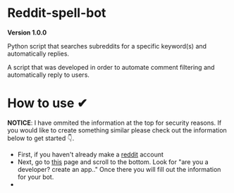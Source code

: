 # Reddit-spell-bot

**Version 1.0.0**

Python script that searches subreddits for a specific keyword(s) and automatically replies.

A script that was developed in order to automate comment filtering and automatically reply to users.

# How to use ✔

**NOTICE**: I have ommited the information at the top for security reasons. If you would like to create something similar please check out the information below to get started 👇. 

* First, if you haven't already make a  [reddit](https://www.reddit.com/) account
* Next, go to [this](reddit.com/prefs/apps) page and scroll to the bottom. Look for "are you a developer? create an app.." Once there you will fill out the information for your bot.
* 
